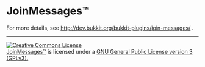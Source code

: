 JoinMessages™
=============

For more details, see http://dev.bukkit.org/bukkit-plugins/join-messages/ .
*****
<a rel="license" href="http://www.gnu.org/copyleft/gpl.html"><img alt="Creative Commons License" style="border-width:0" src="http://www.gnu.org/graphics/gplv3-88x31.png" /></a><br /><a rel="releases" href="https://github.com/WinneonSword/wsEssentials/releases">JoinMessages™</a> is licensed under a <a rel="license" href="http://www.gnu.org/copyleft/gpl.html">GNU General Public License version 3 (GPLv3).</a>
